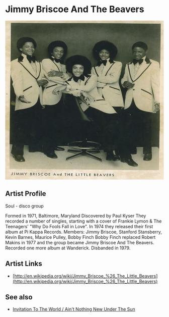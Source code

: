 # Jimmy Briscoe And The Beavers

![](../../assets/artists/Jimmy_Briscoe_And_The_Beavers.png)

## Artist Profile

Soul - disco group

Formed in 1971, Baltimore, Maryland
Discovered by Paul Kyser
They recorded a number of singles, starting with a cover of Frankie Lymon &amp; The Teenagers' "Why Do Fools Fall in Love".
In 1974 they released their first album at Pi Kappa Records.
Members: Jimmy Briscoe, Stanford Stansberry, Kevin Barnes, Maurice Pulley, Bobby Finch
Bobby Finch replaced Robert Makins in 1977 and the group became Jimmy Briscoe And The Beavers. 
Recorded one more album at Wanderick.
Disbanded in 1979.

## Artist Links

- [http://en.wikipedia.org/wiki/Jimmy_Briscoe_%26_The_Little_Beavers](http://en.wikipedia.org/wiki/Jimmy_Briscoe_%26_The_Little_Beavers)


## See also

- [Invitation To The World / Ain't Nothing New Under The Sun](Invitation_To_The_World_-_Aint_Nothing_New_Under_The_Sun.md)
